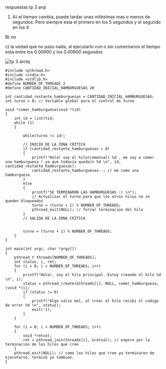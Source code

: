 respuestas tp 3 arqi
  
  1)  A) el tiempo cambia, puede tardar unas milésimas mas o menos de segundos. Pero siempre esta el primero en los 5 segundos y el segundo en los 4

B) no

c) la vedad que no paso nada, al ejecutarlo con o sin comentarios el tiempo esta entre los 0.00900 y los 0.00600 segundos

![tp 3 arctq](https://github.com/imanolmirantborde/ASO2024TPs/assets/166465473/bfa59113-160c-4805-bc0b-dedd3ecb401d)

```
#include <pthread.h>
#include <stdio.h>
#include <stdlib.h>
#define NUMBER_OF_THREADS 2
#define CANTIDAD_INICIAL_HAMBURGUESAS 20

int cantidad_restante_hamburguesas = CANTIDAD_INICIAL_HAMBURGUESAS;
int turno = 0; // Variable global para el control de turno

void *comer_hamburguesa(void *tid)
{
	int id = (int)tid;
	while (1)
	{ 
        
		while(turno != id);

		// INICIO DE LA ZONA CRÍTICA
		if (cantidad_restante_hamburguesas > 0)
		{
			printf("Hola! soy el hilo(comensal) %d , me voy a comer una hamburguesa ! ya que todavia queda/n %d \n", id, cantidad_restante_hamburguesas);
			cantidad_restante_hamburguesas--; // me como una hamburguesa
		}
		else
		{
			printf("SE TERMINARON LAS HAMBURGUESAS :( \n");
			// Actualizar el turno para que los otros hilos no se queden bloqueados
			turno = (turno + 1) % NUMBER_OF_THREADS;
			pthread_exit(NULL); // forzar terminacion del hilo
		}
        // SALIDA DE LA ZONA CRÍTICA

		
		turno = (turno + 1) % NUMBER_OF_THREADS;
	}
}

int main(int argc, char *argv[])
{
	pthread_t threads[NUMBER_OF_THREADS];
	int status, i, ret;
	for (i = 0; i < NUMBER_OF_THREADS; i++)
	{
		printf("Hola!, soy el hilo principal. Estoy creando el hilo %d \n", i);
		status = pthread_create(&threads[i], NULL, comer_hamburguesa, (void *)i);
		if (status != 0)
		{
			printf("Algo salio mal, al crear el hilo recibi el codigo de error %d \n", status);
			exit(-1);
		}
	}

	for (i = 0; i < NUMBER_OF_THREADS; i++)
	{
		void *retval;
		ret = pthread_join(threads[i], &retval); // espero por la terminacion de los hilos que cree
	}
	pthread_exit(NULL); // como los hilos que cree ya terminaron de ejecutarse, termino yo tambien.
}

```
